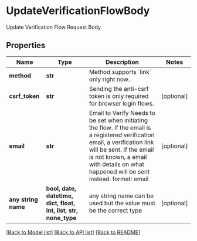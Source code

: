 # UpdateVerificationFlowBody

Update Verification Flow Request Body

## Properties
Name | Type | Description | Notes
------------ | ------------- | ------------- | -------------
**method** | **str** | Method supports &#x60;link&#x60; only right now. | 
**csrf_token** | **str** | Sending the anti-csrf token is only required for browser login flows. | [optional] 
**email** | **str** | Email to Verify  Needs to be set when initiating the flow. If the email is a registered verification email, a verification link will be sent. If the email is not known, a email with details on what happened will be sent instead.  format: email | [optional] 
**any string name** | **bool, date, datetime, dict, float, int, list, str, none_type** | any string name can be used but the value must be the correct type | [optional]

[[Back to Model list]](../README.md#documentation-for-models) [[Back to API list]](../README.md#documentation-for-api-endpoints) [[Back to README]](../README.md)



